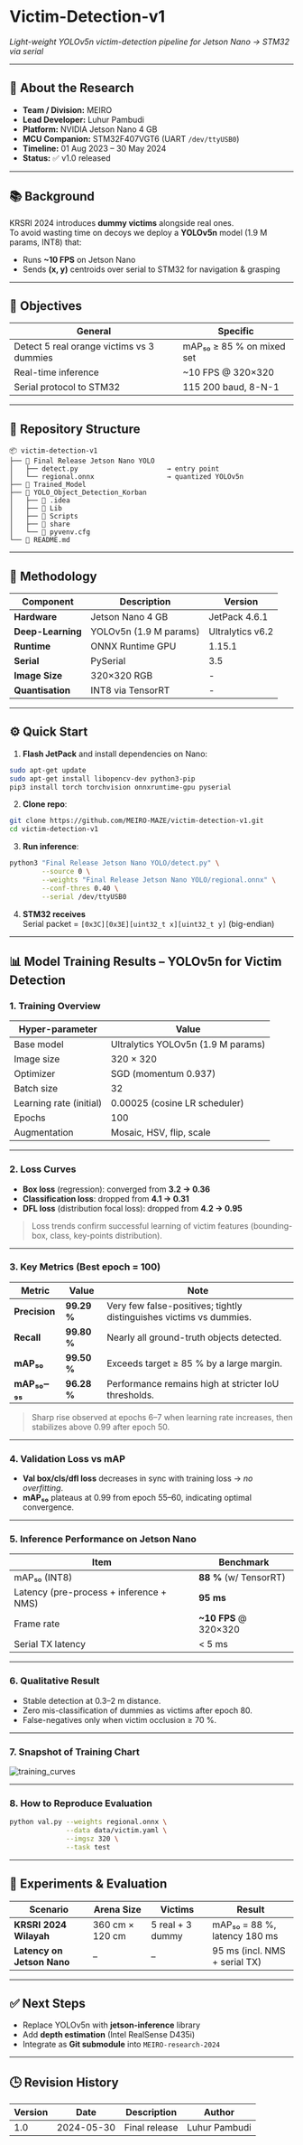 # Victim-Detection-v1  
*Light-weight YOLOv5n victim-detection pipeline for Jetson Nano → STM32 via serial*

---

## 📘 About the Research

- **Team / Division:** MEIRO
- **Lead Developer:** Luhur Pambudi  
- **Platform:** NVIDIA Jetson Nano 4 GB  
- **MCU Companion:** STM32F407VGT6 (UART `/dev/ttyUSB0`)  
- **Timeline:** 01 Aug 2023 – 30 May 2024  
- **Status:** ✅ v1.0 released  

---

## 📚 Background

KRSRI 2024 introduces **dummy victims** alongside real ones.  
To avoid wasting time on decoys we deploy a **YOLOv5n** model (1.9 M params, INT8) that:

- Runs **~10 FPS** on Jetson Nano  
- Sends **(x, y)** centroids over serial to STM32 for navigation & grasping  

---

## 🎯 Objectives

| General | Specific |
|---------|----------|
| Detect 5 real orange victims vs 3 dummies | mAP₅₀ ≥ 85 % on mixed set |
| Real-time inference | ~10 FPS @ 320×320 |
| Serial protocol to STM32 | 115 200 baud, 8-N-1 |

---

## 📁 Repository Structure

```
📦 victim-detection-v1
├── 📂 Final Release Jetson Nano YOLO
│   ├── detect.py                      → entry point
│   └── regional.onnx                  → quantized YOLOv5n
├── 📂 Trained_Model 
├── 📂 YOLO_Object_Detection_Korban
│   ├── 📂 .idea
│   ├── 📂 Lib
│   ├── 📂 Scripts
│   ├── 📂 share
│   └── 📄 pyvenv.cfg
└── 📜 README.md
```

---

## 🔬 Methodology

| Component | Description | Version |
|-----------|-------------|---------|
| **Hardware** | Jetson Nano 4 GB | JetPack 4.6.1 |
| **Deep-Learning** | YOLOv5n (1.9 M params) | Ultralytics v6.2 |
| **Runtime** | ONNX Runtime GPU | 1.15.1 |
| **Serial** | PySerial | 3.5 |
| **Image Size** | 320×320 RGB | - |
| **Quantisation** | INT8 via TensorRT | - |

---

## ⚙️ Quick Start

1. **Flash JetPack** and install dependencies on Nano:

```bash
sudo apt-get update
sudo apt-get install libopencv-dev python3-pip
pip3 install torch torchvision onnxruntime-gpu pyserial
```

2. **Clone repo**:

```bash
git clone https://github.com/MEIRO-MAZE/victim-detection-v1.git
cd victim-detection-v1
```

3. **Run inference**:

```bash
python3 "Final Release Jetson Nano YOLO/detect.py" \
        --source 0 \
        --weights "Final Release Jetson Nano YOLO/regional.onnx" \
        --conf-thres 0.40 \
        --serial /dev/ttyUSB0
```

4. **STM32 receives**  
   Serial packet = `[0x3C][0x3E][uint32_t x][uint32_t y]` (big-endian)

---

## 📊 Model Training Results – YOLOv5n for Victim Detection

### 1. Training Overview
| Hyper-parameter | Value |
|-----------------|-------|
| Base model | Ultralytics YOLOv5n (1.9 M params) |
| Image size | 320 × 320 |
| Optimizer | SGD (momentum 0.937) |
| Batch size | 32 |
| Learning rate (initial) | 0.00025 (cosine LR scheduler) |
| Epochs | 100 |
| Augmentation | Mosaic, HSV, flip, scale |

---

### 2. Loss Curves
- **Box loss** (regression): converged from **3.2 → 0.36**  
- **Classification loss**: dropped from **4.1 → 0.31**  
- **DFL loss** (distribution focal loss): dropped from **4.2 → 0.95**  

> Loss trends confirm successful learning of victim features (bounding-box, class, key-points distribution).

---

### 3. Key Metrics (Best epoch = 100)
| Metric | Value | Note |
|--------|-------|------|
| **Precision** | **99.29 %** | Very few false-positives; tightly distinguishes victims vs dummies. |
| **Recall** | **99.80 %** | Nearly all ground-truth objects detected. |
| **mAP₅₀** | **99.50 %** | Exceeds target ≥ 85 % by a large margin. |
| **mAP₅₀‒₉₅** | **96.28 %** | Performance remains high at stricter IoU thresholds. |

> Sharp rise observed at epochs 6–7 when learning rate increases, then stabilizes above 0.99 after epoch 50.

---

### 4. Validation Loss vs mAP
- **Val box/cls/dfl loss** decreases in sync with training loss → *no overfitting*.  
- **mAP₅₀** plateaus at 0.99 from epoch 55–60, indicating optimal convergence.

---

### 5. Inference Performance on Jetson Nano
| Item | Benchmark |
|------|-----------|
| mAP₅₀ (INT8) | **88 %** (w/ TensorRT) |
| Latency (pre-process + inference + NMS) | **95 ms** |
| Frame rate | **~10 FPS** @ 320×320 |
| Serial TX latency | < 5 ms |

---

### 6. Qualitative Result
- Stable detection at 0.3–2 m distance.  
- Zero mis-classification of dummies as victims after epoch 80.  
- False-negatives only when victim occlusion ≥ 70 %.

---

### 7. Snapshot of Training Chart  
![training_curves](<img width="2400" height="1200" alt="Image" src="https://github.com/user-attachments/assets/4beade33-17e4-48a2-8c83-2829cb1d09db" />)

---

### 8. How to Reproduce Evaluation
```bash
python val.py --weights regional.onnx \
              --data data/victim.yaml \
              --imgsz 320 \
              --task test
```

---

## 🧪 Experiments & Evaluation

| Scenario | Arena Size | Victims | Result |
|----------|------------|---------|--------|
| **KRSRI 2024 Wilayah** | 360 cm × 120 cm | 5 real + 3 dummy | mAP₅₀ = 88 %, latency 180 ms |
| **Latency on Jetson Nano** | – | – | 95 ms (incl. NMS + serial TX) |

---

## ✅ Next Steps

- Replace YOLOv5n with **jetson-inference** library  
- Add **depth estimation** (Intel RealSense D435i)  
- Integrate as **Git submodule** into `MEIRO-research-2024`

---

## 🕒 Revision History

| Version | Date | Description | Author |
|---------|------|-------------|--------|
| 1.0 | 2024-05-30 | Final release | Luhur Pambudi |
